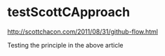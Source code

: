 # testScottCApproach
http://scottchacon.com/2011/08/31/github-flow.html

Testing the principle in the above article

